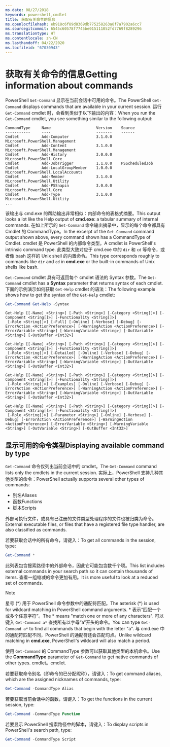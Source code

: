 ```yaml
---
ms.date: 08/27/2018
keywords: powershell,cmdlet
title: 获取有关命令的信息
ms.openlocfilehash: eb918c6f89d8369db775258263a8f7a7902a6cc7
ms.sourcegitcommit: 6545c60578f7745be015111052fd7769f8289296
ms.translationtype: HT
ms.contentlocale: zh-CN
ms.lasthandoff: 04/22/2020
ms.locfileid: "67030943"
---
```

# <a name="getting-information-about-commands"></a><span data-ttu-id="229a8-103">获取有关命令的信息</span><span class="sxs-lookup"><span data-stu-id="229a8-103">Getting information about commands</span></span>

<span data-ttu-id="229a8-104">PowerShell `Get-Command` 显示在当前会话中可用的命令。</span><span class="sxs-lookup"><span data-stu-id="229a8-104">The PowerShell `Get-Command` displays commands that are available in your current session.</span></span>
<span data-ttu-id="229a8-105">运行 `Get-Command` cmdlet 时，会看到类似于以下输出的内容：</span><span class="sxs-lookup"><span data-stu-id="229a8-105">When you run the `Get-Command` cmdlet, you see something similar to the following output:</span></span>

```output
CommandType     Name                    Version    Source
-----------     ----                    -------    ------
Cmdlet          Add-Computer            3.1.0.0    Microsoft.PowerShell.Management
Cmdlet          Add-Content             3.1.0.0    Microsoft.PowerShell.Management
Cmdlet          Add-History             3.0.0.0    Microsoft.PowerShell.Core
Cmdlet          Add-JobTrigger          1.1.0.0    PSScheduledJob
Cmdlet          Add-LocalGroupMember    1.0.0.0    Microsoft.PowerShell.LocalAccounts
Cmdlet          Add-Member              3.1.0.0    Microsoft.PowerShell.Utility
Cmdlet          Add-PSSnapin            3.0.0.0    Microsoft.PowerShell.Core
Cmdlet          Add-Type                3.1.0.0    Microsoft.PowerShell.Utility
...
```

<span data-ttu-id="229a8-106">该输出与 cmd.exe  的帮助输出非常相似：内部命令的表格式摘要。</span><span class="sxs-lookup"><span data-stu-id="229a8-106">This output looks a lot like the Help output of **cmd.exe**: a tabular summary of internal commands.</span></span> <span data-ttu-id="229a8-107">在如上所示的 `Get-Command` 命令输出摘录中，显示的每个命令都具有 Cmdlet 的 CommandType。</span><span class="sxs-lookup"><span data-stu-id="229a8-107">In the excerpt of the `Get-Command` command output shown above, every command shown has a CommandType of Cmdlet.</span></span> <span data-ttu-id="229a8-108">cmdlet 是 PowerShell 的内部命令类型。</span><span class="sxs-lookup"><span data-stu-id="229a8-108">A cmdlet is PowerShell's intrinsic command type.</span></span> <span data-ttu-id="229a8-109">此类型大致对应于 cmd.exe 中的 `dir` 和 `cd` 等命令，或者像 bash 这样的 Unix shell 的内置命令。</span><span class="sxs-lookup"><span data-stu-id="229a8-109">This type corresponds roughly to commands like `dir` and `cd` in **cmd.exe** or the built-in commands of Unix shells like bash.</span></span>

<span data-ttu-id="229a8-110">`Get-Command` cmdlet 具有可返回每个 cmdlet 语法的 Syntax  参数。</span><span class="sxs-lookup"><span data-stu-id="229a8-110">The `Get-Command` cmdlet has a **Syntax** parameter that returns syntax of each cmdlet.</span></span> <span data-ttu-id="229a8-111">下面的示例演示如何获取 `Get-Help` cmdlet 的语法：</span><span class="sxs-lookup"><span data-stu-id="229a8-111">The following example shows how to get the syntax of the `Get-Help` cmdlet:</span></span>

```powershell
Get-Command Get-Help -Syntax
```

```output
Get-Help [[-Name] <String>] [-Path <String>] [-Category <String[]>] [-Component <String[]>] [-Functionality <String[]>]
 [-Role <String[]>] [-Full] [-Online] [-Verbose] [-Debug] [-ErrorAction <ActionPreference>] [-WarningAction <ActionPreference>] [-ErrorVariable <String>] [-WarningVariable <String>] [-OutVariable <String>] [-OutBuffer <Int32>]

Get-Help [[-Name] <String>] [-Path <String>] [-Category <String[]>] [-Component <String[]>] [-Functionality <String[]>]
 [-Role <String[]>] [-Detailed] [-Online] [-Verbose] [-Debug] [-ErrorAction <ActionPreference>] [-WarningAction <ActionPreference>] [-ErrorVariable <String>] [-WarningVariable <String>] [-OutVariable <String>] [-OutBuffer <Int32>]

Get-Help [[-Name] <String>] [-Path <String>] [-Category <String[]>] [-Component <String[]>] [-Functionality <String[]>]
 [-Role <String[]>] [-Examples] [-Online] [-Verbose] [-Debug] [-ErrorAction <ActionPreference>] [-WarningAction <ActionPreference>] [-ErrorVariable <String>] [-WarningVariable <String>] [-OutVariable <String>] [-OutBuffer <Int32>]

Get-Help [[-Name] <String>] [-Path <String>] [-Category <String[]>] [-Component <String[]>] [-Functionality <String[]>]
 [-Role <String[]>] [-Parameter <String>] [-Online] [-Verbose] [-Debug] [-ErrorAction <ActionPreference>] [-WarningAction <ActionPreference>] [-ErrorVariable <String>] [-WarningVariable <String>] [-OutVariable <String>] [-OutBuffer <Int32>]
```

## <a name="displaying-available-command-by-type"></a><span data-ttu-id="229a8-112">显示可用的命令类型</span><span class="sxs-lookup"><span data-stu-id="229a8-112">Displaying available command by type</span></span>

<span data-ttu-id="229a8-113">`Get-Command` 命令仅列出当前会话中的 cmdlet。</span><span class="sxs-lookup"><span data-stu-id="229a8-113">The `Get-Command` command lists only the cmdlets in the current session.</span></span> <span data-ttu-id="229a8-114">实际上，PowerShell 支持几种其他类型的命令：</span><span class="sxs-lookup"><span data-stu-id="229a8-114">PowerShell actually supports several other types of commands:</span></span>

- <span data-ttu-id="229a8-115">别名</span><span class="sxs-lookup"><span data-stu-id="229a8-115">Aliases</span></span>
- <span data-ttu-id="229a8-116">函数</span><span class="sxs-lookup"><span data-stu-id="229a8-116">Functions</span></span>
- <span data-ttu-id="229a8-117">脚本</span><span class="sxs-lookup"><span data-stu-id="229a8-117">Scripts</span></span>

<span data-ttu-id="229a8-118">外部可执行文件，或具有已注册的文件类型处理程序的文件也被归类为命令。</span><span class="sxs-lookup"><span data-stu-id="229a8-118">External executable files, or files that have a registered file type handler, are also classified as commands.</span></span>

<span data-ttu-id="229a8-119">若要获取会话中的所有命令，请键入：</span><span class="sxs-lookup"><span data-stu-id="229a8-119">To get all commands in the session, type:</span></span>

```powershell
Get-Command *
```

<span data-ttu-id="229a8-120">此列表包含搜索路径中的外部命令，因此它可能包含数千个项。</span><span class="sxs-lookup"><span data-stu-id="229a8-120">This list includes external commands in your search path so it can contain thousands of items.</span></span>
<span data-ttu-id="229a8-121">查看一组缩减的命令更加有用。</span><span class="sxs-lookup"><span data-stu-id="229a8-121">It is more useful to look at a reduced set of commands.</span></span>

> [!NOTE]
> <span data-ttu-id="229a8-122">星号 (\*) 用于 PowerShell 命令参数中的通配符匹配。</span><span class="sxs-lookup"><span data-stu-id="229a8-122">The asterisk (\*) is used for wildcard matching in PowerShell command arguments.</span></span> <span data-ttu-id="229a8-123">\* 表示“匹配一个或多个任意字符”。</span><span class="sxs-lookup"><span data-stu-id="229a8-123">The \* means "match one or more of any characters".</span></span> <span data-ttu-id="229a8-124">可以键入 `Get-Command a*` 查找所有以字母“a”开头的命令。</span><span class="sxs-lookup"><span data-stu-id="229a8-124">You can type `Get-Command a*` to find all commands that begin with the letter "a".</span></span> <span data-ttu-id="229a8-125">与 cmd.exe  中的通配符匹配不同，PowerShell 的通配符还会匹配句点。</span><span class="sxs-lookup"><span data-stu-id="229a8-125">Unlike wildcard matching in **cmd.exe**, PowerShell's wildcard will also match a period.</span></span>

<span data-ttu-id="229a8-126">使用 `Get-Command` 的 CommandType 参数可以获取其他类型的本机命令。</span><span class="sxs-lookup"><span data-stu-id="229a8-126">Use the **CommandType** parameter of `Get-Command` to get native commands of other types.</span></span>
<span data-ttu-id="229a8-127">cmdlet。</span><span class="sxs-lookup"><span data-stu-id="229a8-127">cmdlet.</span></span>

<span data-ttu-id="229a8-128">若要获取命令别名（即命令的已分配昵称），请键入：</span><span class="sxs-lookup"><span data-stu-id="229a8-128">To get command aliases, which are the assigned nicknames of commands, type:</span></span>

```powershell
Get-Command -CommandType Alias
```

<span data-ttu-id="229a8-129">若要获取当前会话中的函数，请键入：</span><span class="sxs-lookup"><span data-stu-id="229a8-129">To get the functions in the current session, type:</span></span>

```powershell
Get-Command -CommandType Function
```

<span data-ttu-id="229a8-130">若要显示 PowerShell 搜索路径中的脚本，请键入：</span><span class="sxs-lookup"><span data-stu-id="229a8-130">To display scripts in PowerShell's search path, type:</span></span>

```powershell
Get-Command -CommandType Script
```
